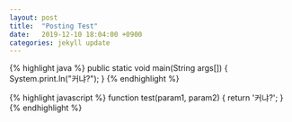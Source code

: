 ```yaml
---
layout: post
title:  "Posting Test"
date:   2019-12-10 18:04:00 +0900
categories: jekyll update
---
```


{% highlight java %}
public static void main(String args[]) {
	System.print.ln("커냐?");
}
{% endhighlight %}

{% highlight javascript %}
function test(param1, param2) {
	return '커냐?';
}
{% endhighlight %}
